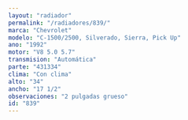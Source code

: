 ```yaml
---
layout: "radiador"
permalink: "/radiadores/839/"
marca: "Chevrolet"
modelo: "C-1500/2500, Silverado, Sierra, Pick Up"
ano: "1992"
motor: "V8 5.0 5.7"
transmision: "Automática"
parte: "431334"
clima: "Con clima"
alto: "34"
ancho: "17 1/2"
observaciones: "2 pulgadas grueso"
id: "839"
---
```


